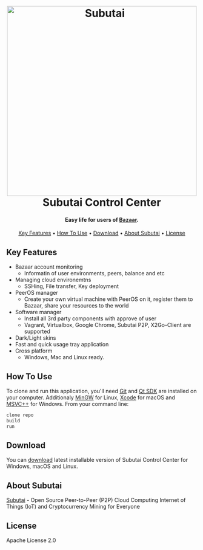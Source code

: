 
<h1 align="center">
  <br>
  <a href="http://www.subutai.io/"><img src="https://github.com/subutai-io/control-center/blob/master/resources/cc_icon_last.png" alt="Subutai" width="500"></a>
  <br>
  Subutai Control Center
  <br>
</h1>

<h4 align="center">Easy life for users of <a href="http://bazaar.subutai.io" target="_blank">Bazaar</a>.</h4>
<!-- need to work on this
<p align="center">
  <a href="https://gitter.im/amitmerchant1990/electron-markdownify"><img src="https://badges.gitter.im/amitmerchant1990/electron-markdownify.svg"></a>
  <a href="https://saythanks.io/to/amitmerchant1990">
      <img src="https://img.shields.io/badge/SayThanks.io-%E2%98%BC-1EAEDB.svg">
  </a>
  <a href="https://www.paypal.me/AmitMerchant">
    <img src="https://img.shields.io/badge/$-donate-ff69b4.svg?maxAge=2592000&amp;style=flat">
  </a>
</p> -->

<p align="center">
  <a href="#key-features">Key Features</a> •
  <a href="#how-to-use">How To Use</a> •
  <a href="#download">Download</a> •
  <a href="#about-subutai">About Subutai</a> •
  <a href="#license">License</a>
</p>

<!-- ![screenshot](https://raw.githubusercontent.com/amitmerchant1990/electron-markdownify/master/img/markdownify.gif) -->

## Key Features

* Bazaar account monitoring
  - Informatin of user environments, peers, balance and etc
* Managing cloud environemtns
  - SSHing, File transfer, Key deployment
* PeerOS manager
  - Create your own virtual machine with PeerOS on it, register them to Bazaar, share your resources to the world
* Software manager
  - Install all 3rd party components with approve of user
  - Vagrant, Virtualbox, Google Chrome, Subutai P2P, X2Go-Client are supported
* Dark/Light skins
* Fast and quick usage tray application
* Cross platform
  - Windows, Mac and Linux ready.

## How To Use

To clone and run this application, you'll need [Git](https://git-scm.com) and [Qt SDK](https://www.qt.io/download) are installed on your computer. Additionaly [MinGW](http://www.mingw.org/wiki/linuxcrossmingw) for Linux, [Xcode](https://developer.apple.com/xcode/) for macOS and [MSVC++](http://landinghub.visualstudio.com/visual-cpp-build-tools) for Windows. From your command line:

```bash
clone repo
build
run
```

## Download

You can [download](https://subutai.io/getting-started.html#Control-Center) latest installable version of Subutai Control Center for Windows, macOS and Linux.

## About Subutai

[Subutai](https://github.com/amitmerchant1990/markdownify-web) - Open Source Peer-to-Peer (P2P) Cloud Computing
Internet of Things (IoT) and Cryptocurrency Mining for Everyone


## License

Apache License 2.0

